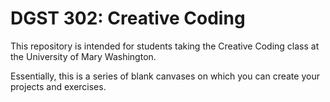 # DGST 302: Creative Coding

This repository is intended for students taking the Creative Coding class at the University of Mary Washington.

Essentially, this is a series of blank canvases on which you can create your projects and exercises.